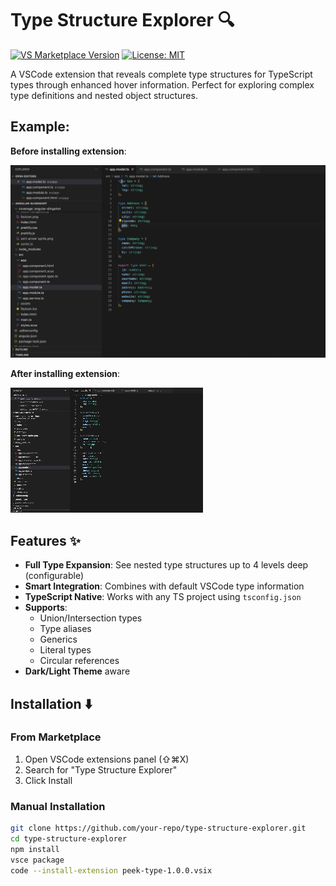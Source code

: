 # Type Structure Explorer 🔍

[![VS Marketplace Version](https://img.shields.io/visual-studio-marketplace/v/KiranMantha.peek-type?label=VS%20Marketplace)](https://marketplace.visualstudio.com/items?itemName=KiranMantha.peek-type)
[![License: MIT](https://img.shields.io/badge/License-MIT-blue.svg)](https://opensource.org/licenses/MIT)

A VSCode extension that reveals complete type structures for TypeScript types through enhanced hover information. Perfect for exploring complex type definitions and nested object structures.

Example:
---
**Before installing extension**:

![before-peek-type.gif](https://raw.githubusercontent.com/KiranMantha/peek-type/refs/heads/main/demo/before-peek-type.gif)

**After installing extension**:

![after-peek-type.gif](https://raw.githubusercontent.com/KiranMantha/peek-type/refs/heads/main/demo/after-peek-type.gif)

## Features ✨

- **Full Type Expansion**: See nested type structures up to 4 levels deep (configurable)
- **Smart Integration**: Combines with default VSCode type information
- **TypeScript Native**: Works with any TS project using `tsconfig.json`
- **Supports**:
  - Union/Intersection types
  - Type aliases
  - Generics
  - Literal types
  - Circular references
- **Dark/Light Theme** aware

## Installation ⬇️

### From Marketplace
1. Open VSCode extensions panel (⇧⌘X)
2. Search for "Type Structure Explorer"
3. Click Install

### Manual Installation
```bash
git clone https://github.com/your-repo/type-structure-explorer.git
cd type-structure-explorer
npm install
vsce package
code --install-extension peek-type-1.0.0.vsix